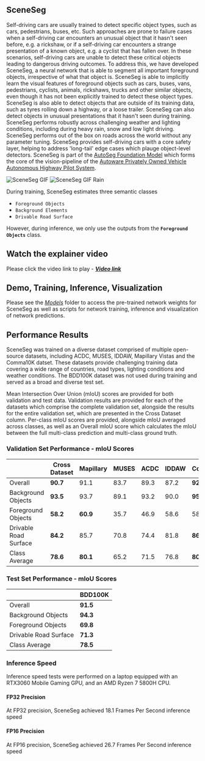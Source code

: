 ## SceneSeg
Self-driving cars are usually trained to detect specific object types, such as cars, pedestrians, buses, etc. Such approaches are prone to failure cases when a self-driving car encounters an unusual object that it hasn't seen before, e.g. a rickshaw, or if a self-driving car encounters a strange presentation of a known object, e.g. a cyclist that has fallen over. In these scenarios, self-driving cars are unable to detect these critical objects leading to dangerous driving outcomes. To address this, we have developed SceneSeg, a neural network that is able to segment all important foreground objects, irrespective of what that object is. SceneSeg is able to implicitly learn the visual features of foreground objects such as cars, buses, vans, pedestrians, cyclists, animals, rickshaws, trucks and other similar objects, even though it has not been explicitly trained to detect these object types. SceneSeg is also able to detect objects that are outside of its training data, such as tyres rolling down a highway, or a loose trailer. SceneSeg can also detect objects in unusual presentations that it hasn't seen during training. SceneSeg performs robustly across challenging weather and lighting conditions, including during heavy rain, snow and low light driving. SceneSeg performs out of the box on roads across the world without any parameter tuning. SceneSeg provides self-driving cars with a core safety layer, helping to address 'long-tail' edge cases which plauge object-level detectors. SceneSeg is part of the [AutoSeg Foundation Model](../AutoSeg/README.md) which forms the core of the vision-pipeline of the [Autoware Privately Owned Vehicle Autonomous Highway Pilot System](..).

![SceneSeg GIF](../Media/SceneSeg_GIF.gif) ![SceneSeg GIF Rain](../Media/SceneSeg_GIF_Rain.gif)

During training, SceneSeg estimates three semantic classes

- `Foreground Objects`
- `Background Elements`
- `Drivable Road Surface`

However, during inference, we only use the outputs from the **`Foreground Objects`** class.

## Watch the explainer video
Please click the video link to play - [***Video link***](https://drive.google.com/file/d/1riGlT3Ct-O1Y2C0DqxemwWS233dJrY7F/view?usp=sharing)

## Demo, Training, Inference, Visualization
Please see the [*Models*](https://github.com/autowarefoundation/autoware.privately-owned-vehicles/tree/main/Models) folder to access the pre-trained network weights for SceneSeg as well as scripts for network training, inference and visualization of network predictions.

## Performance Results
SceneSeg was trained on a diverse dataset comprised of multiple open-source datasets, including ACDC, MUSES, IDDAW, Mapillary Vistas and the Comma10K datset. These datasets provide challenging training data covering a wide range of countries, road types, lighting conditions and weather conditions. The BDD100K dataset was not used during training and served as a broad and diverse test set.

Mean Intersection Over Union (mIoU) scores are provided for both validation and test data. Validation results are provided for each of the datasets which comprise the complete validation set, alongside the results for the entire validation set, which are presented in the Cross Dataset column. Per-class mIoU scores are provided, alongside mIoU averaged across classes, as well as an Overall mIoU score which calculates the mIoU between the full multi-class prediction and multi-class ground truth.

### Validation Set Performance - mIoU Scores
|| Cross Dataset | Mapillary| MUSES | ACDC | IDDAW | Comma10K |
|--------|---------------|------------------|-------|------|-------|----------|
| Overall | **90.7** | 91.1 | 83.7 | 89.3 | 87.2 | **92.5** |
| Background Objects | **93.5** | 93.7 | 89.1 | 93.2 | 90.0 | **95.1** |
| Foreground Objects | **58.2** | **60.9** | 35.7 | 46.9 | 58.6 | 58.9 |
| Drivable Road Surface | **84.2** | 85.7 | 70.8 | 74.4 | 81.8 | **86.3** |
| Class Average | **78.6** | **80.1** | 65.2 | 71.5 | 76.8 | **80.1** |

### Test Set Performance - mIoU Scores
|| BDD100K |
|-|---------|
| Overall | **91.5** |
| Background Objects | **94.3** |
| Foreground Objects | **69.8** |
| Drivable Road Surface | **71.3** |
| Class Average | **78.5** |

### Inference Speed
Inference speed tests were performed on a laptop equipped with an RTX3060 Mobile Gaming GPU, and an AMD Ryzen 7 5800H CPU. 

#### FP32 Precision
At FP32 precision, SceneSeg achieved 18.1 Frames Per Second inference speed

#### FP16 Precision
At FP16 precision, SceneSeg achieved 26.7 Frames Per Second inference speed
